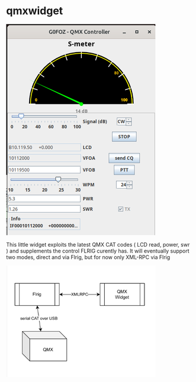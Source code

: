 # qmxwidget
![QMX](qmx.png)

This little widget exploits the latest QMX CAT codes ( LCD read, power, swr ) and supplements the control FLRIG curently has.
It will eventually support two modes, direct and via Flrig, but for now only XML-RPC via Flrig

![Design](arch2.png)

